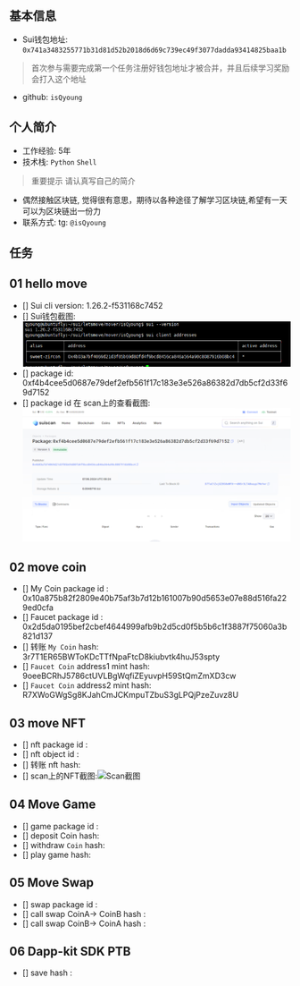 ## 基本信息
- Sui钱包地址: `0x741a3483255771b31d81d52b2018d6d69c739ec49f3077dadda93414825baa1b`
> 首次参与需要完成第一个任务注册好钱包地址才被合并，并且后续学习奖励会打入这个地址
- github: `isQyoung`

## 个人简介
- 工作经验: 5年
- 技术栈: `Python` `Shell`
> 重要提示 请认真写自己的简介
- 偶然接触区块链, 觉得很有意思，期待以各种途径了解学习区块链,希望有一天可以为区块链出一份力
- 联系方式: tg: `@isQyoung` 

## 任务

##   01 hello move  
- [] Sui cli version: 1.26.2-f531168c7452
- [] Sui钱包截图: ![Sui钱包截图](./images/sui_wallet.png)
- [] package id: 0xf4b4cee5d0687e79def2efb561f17c183e3e526a86382d7db5cf2d33f69d7152
- [] package id 在 scan上的查看截图:![Scan截图](./images/hello_isQyoung.png)

##   02 move coin
- [] My Coin package id : 0x10a875b82f2809e40b75af3b7d12b161007b90d5653e07e88d516fa229ed0cfa
- [] Faucet package id : 0x2d5da0195bef2cbef4644999afb9b2d5cd0f5b5b6c1f3887f75060a3b821d137
- [] 转账 `My Coin` hash: 3r7T1ER65BWToKDcTTfNpaFtcD8kiubvtk4huJ53spty
- [] `Faucet Coin` address1 mint hash: 9oeeBCRhJ5786ctUVLBgWqfiZEyuvpH59StQmZmXD3cw
- [] `Faucet Coin` address2 mint hash: R7XWoGWgSg8KJahCmJCKmpuTZbuS3gLPQjPzeZuvz8U

##   03 move NFT
- [] nft package id :
- [] nft object id : 
- [] 转账 nft  hash:
- [] scan上的NFT截图:![Scan截图](./images/你的图片地址)

##   04 Move Game
- [] game package id :
- [] deposit Coin hash:
- [] withdraw `Coin` hash:
- [] play game hash:

##   05 Move Swap
- [] swap package id :
- [] call swap CoinA-> CoinB  hash :
- [] call swap CoinB-> CoinA  hash :

##   06 Dapp-kit SDK PTB
- [] save hash :
